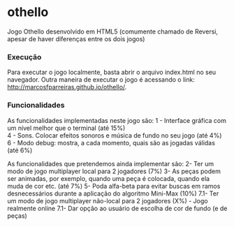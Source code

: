 # othello
Jogo Othello desenvolvido em HTML5 (comumente chamado de Reversi, apesar de haver diferenças entre os dois jogos)

### Execução ###
Para executar o jogo localmente, basta abrir o arquivo index.html no seu navegador.
Outra maneira de executar o jogo é acessando o link: http://marcosfparreiras.github.io/othello/. 

### Funcionalidades ###
As funcionalidades implementadas neste jogo são:
	1 - Interface gráfica com um nível melhor que o terminal (até 15%) </br>
	4 - Sons. Colocar efeitos sonoros e música de fundo no seu jogo (até 4%) </br>
	6 - Modo debug: mostra, a cada momento, quais são as jogadas válidas (até 6%)

As funcionalidades que pretendemos ainda implementar são:
	2- Ter um modo de jogo multiplayer local para 2 jogadores (7%)
	3- As peças podem ser animadas, por exemplo, quando uma peça é colocada, quando ela muda de cor etc. (até 7%)
	5- Poda alfa-beta para evitar buscas em ramos desnecessários durante a aplicação do algoritmo Mini-Max (10%)
	7.1- Ter um modo de jogo multiplayer não-local para 2 jogadores (X%) - Jogo realmente online
	7.1- Dar opção ao usuário de escolha de cor de fundo (e de peças)

